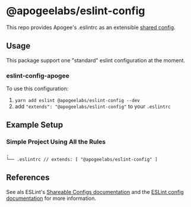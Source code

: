 # @apogeelabs/eslint-config
This repo provides Apogee's .eslintrc as an extensible [shared config](http://eslint.org/docs/developer-guide/shareable-configs).

## Usage

This package support one "standard" eslint configuration at the moment.

### eslint-config-apogee

To use this configuration:

1. `yarn add eslint @apogeelabs/eslint-config --dev`
2. add `"extends": "@apogeelabs/eslint-config"` to your `.eslintrc`

## Example Setup

### Simple Project Using All the Rules

```
.
└── .eslintrc // extends: [ "@apogeelabs/eslint-config" ]
```

## References

See als ESLint's [Shareable Configs documentation](https://eslint.org/docs/latest/extend/shareable-configs) and
the [ESLint config documentation](https://eslint.org/docs/latest/use/configure/)
for more information.
